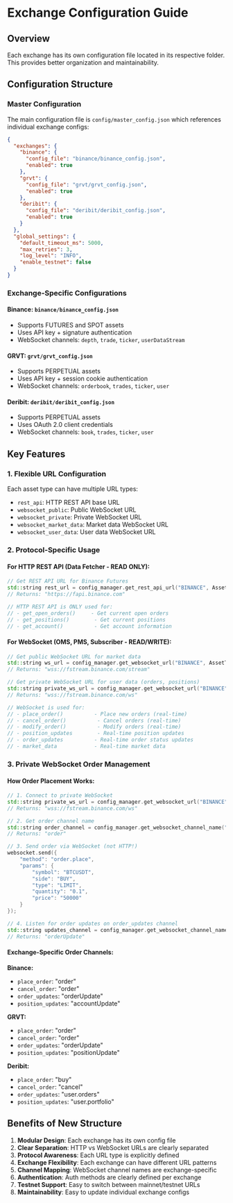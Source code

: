 # Exchange Configuration Guide

## Overview
Each exchange has its own configuration file located in its respective folder. This provides better organization and maintainability.

## Configuration Structure

### Master Configuration
The main configuration file is `config/master_config.json` which references individual exchange configs:

```json
{
  "exchanges": {
    "binance": {
      "config_file": "binance/binance_config.json",
      "enabled": true
    },
    "grvt": {
      "config_file": "grvt/grvt_config.json", 
      "enabled": true
    },
    "deribit": {
      "config_file": "deribit/deribit_config.json",
      "enabled": true
    }
  },
  "global_settings": {
    "default_timeout_ms": 5000,
    "max_retries": 3,
    "log_level": "INFO",
    "enable_testnet": false
  }
}
```

### Exchange-Specific Configurations

#### Binance: `binance/binance_config.json`
- Supports FUTURES and SPOT assets
- Uses API key + signature authentication
- WebSocket channels: `depth`, `trade`, `ticker`, `userDataStream`

#### GRVT: `grvt/grvt_config.json`
- Supports PERPETUAL assets
- Uses API key + session cookie authentication
- WebSocket channels: `orderbook`, `trades`, `ticker`, `user`

#### Deribit: `deribit/deribit_config.json`
- Supports PERPETUAL assets
- Uses OAuth 2.0 client credentials
- WebSocket channels: `book`, `trades`, `ticker`, `user`

## Key Features

### 1. **Flexible URL Configuration**
Each asset type can have multiple URL types:
- `rest_api`: HTTP REST API base URL
- `websocket_public`: Public WebSocket URL
- `websocket_private`: Private WebSocket URL
- `websocket_market_data`: Market data WebSocket URL
- `websocket_user_data`: User data WebSocket URL

### 2. **Protocol-Specific Usage**

#### For HTTP REST API (Data Fetcher - READ ONLY):
```cpp
// Get REST API URL for Binance Futures
std::string rest_url = config_manager.get_rest_api_url("BINANCE", AssetType::FUTURES);
// Returns: "https://fapi.binance.com"

// HTTP REST API is ONLY used for:
// - get_open_orders()     - Get current open orders
// - get_positions()        - Get current positions  
// - get_account()          - Get account information
```

#### For WebSocket (OMS, PMS, Subscriber - READ/WRITE):
```cpp
// Get public WebSocket URL for market data
std::string ws_url = config_manager.get_websocket_url("BINANCE", AssetType::FUTURES, "public");
// Returns: "wss://fstream.binance.com/stream"

// Get private WebSocket URL for user data (orders, positions)
std::string private_ws_url = config_manager.get_websocket_url("BINANCE", AssetType::FUTURES, "private");
// Returns: "wss://fstream.binance.com/ws"

// WebSocket is used for:
// - place_order()          - Place new orders (real-time)
// - cancel_order()          - Cancel orders (real-time)
// - modify_order()          - Modify orders (real-time)
// - position_updates        - Real-time position updates
// - order_updates          - Real-time order status updates
// - market_data            - Real-time market data
```

### 3. **Private WebSocket Order Management**

#### How Order Placement Works:
```cpp
// 1. Connect to private WebSocket
std::string private_ws_url = config_manager.get_websocket_url("BINANCE", AssetType::FUTURES, "private");
// Returns: "wss://fstream.binance.com/ws"

// 2. Get order channel name
std::string order_channel = config_manager.get_websocket_channel_name("BINANCE", AssetType::FUTURES, "place_order");
// Returns: "order"

// 3. Send order via WebSocket (not HTTP!)
websocket.send({
    "method": "order.place",
    "params": {
        "symbol": "BTCUSDT",
        "side": "BUY",
        "type": "LIMIT",
        "quantity": "0.1",
        "price": "50000"
    }
});

// 4. Listen for order updates on order_updates channel
std::string updates_channel = config_manager.get_websocket_channel_name("BINANCE", AssetType::FUTURES, "order_updates");
// Returns: "orderUpdate"
```

#### Exchange-Specific Order Channels:

**Binance:**
- `place_order`: "order" 
- `cancel_order`: "order"
- `order_updates`: "orderUpdate"
- `position_updates`: "accountUpdate"

**GRVT:**
- `place_order`: "order"
- `cancel_order`: "order" 
- `order_updates`: "orderUpdate"
- `position_updates`: "positionUpdate"

**Deribit:**
- `place_order`: "buy"
- `cancel_order`: "cancel"
- `order_updates`: "user.orders"
- `position_updates`: "user.portfolio"

## Benefits of New Structure

1. **Modular Design**: Each exchange has its own config file
2. **Clear Separation**: HTTP vs WebSocket URLs are clearly separated
3. **Protocol Awareness**: Each URL type is explicitly defined
4. **Exchange Flexibility**: Each exchange can have different URL patterns
5. **Channel Mapping**: WebSocket channel names are exchange-specific
6. **Authentication**: Auth methods are clearly defined per exchange
7. **Testnet Support**: Easy to switch between mainnet/testnet URLs
8. **Maintainability**: Easy to update individual exchange configs